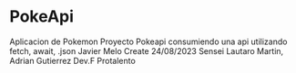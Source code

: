 # PokeApi
Aplicacion de Pokemon
Proyecto Pokeapi consumiendo una api utilizando fetch, await, .json
Javier Melo Create 24/08/2023
Sensei Lautaro Martin, Adrian Gutierrez
Dev.F
Protalento